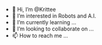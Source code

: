 - 👋 Hi, I’m @Krittee
- 👀 I’m interested in Robots and A.I.
- 🌱 I’m currently learning ...
- 💞️ I’m looking to collaborate on ...
- 📫 How to reach me ...

<!---
Krittee/Krittee is a ✨ special ✨ repository because its `README.md` (this file) appears on your GitHub profile.
You can click the Preview link to take a look at your changes.
--->
